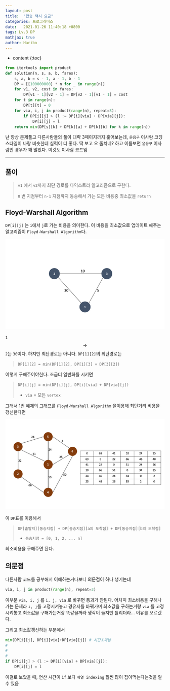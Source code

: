 ```yaml
---
layout: post
title:  "합승 택시 요금"
categories: 프로그래머스
date:   2021-01-26 11:40:18 +0800
tags: Lv.3 DP
mathjax: true
author: Haribo
---
```


* content
{:toc}
```python
from itertools import product
def solution(n, s, a, b, fares):
    s, a, b = s - 1, a - 1, b - 1
    DP = [[100000000] * n for _ in range(n)]
    for v1, v2, cost in fares:
        DP[v1 - 1][v2 - 1] = DP[v2 - 1][v1 - 1] = cost
    for t in range(n):
        DP[t][t] = 0
    for via, i, j in product(range(n), repeat=3):
        if DP[i][j] > (l := DP[i][via] + DP[via][j]):
            DP[i][j] = l
    return min(DP[s][k] + DP[k][a] + DP[k][b] for k in range(n))
```

난 항상 문제풀고 다른사람들의 풀이 대략 3페이지까지 훑어보는데, `윤응구` 이사람 코딩스타일이 나랑 비슷한데 실력이 더 좋다. 딱 보고 오 좀치네? 하고 이름보면 `윤응구` 이사람인 경우가 꽤 많았다. 이것도 이사람 코드임

---









## 풀이

> `v1` 에서 `v2`까지 최단 경로를 다익스트라 알고리즘으로 구한다.
>
> `0` 번 지점부터 `n-1` 지점까지 동승해서 가는 모든 비용중 최소값을 `return`

## Floyd-Warshall Algorithm

`DP[i][j]` 는 `i`에서 `j`로 가는 비용을 의미한다. 이 비용을 최소값으로 업데이트 해주는 알고리즘이 `Floyd-Warshall Algorithm`다.

![](/images/taxi/d.png)

`1` $$\rightarrow$$`2`는 `30`이다. 하지만 최단경로는 아니다. `DP[1][2]`의 최단경로는

> `DP[1][2] = min(DP[1][2], DP[1][3] + DP[3][2])` 

이렇게 구해주어야한다. 조금더 일반화를 시키면

> `DP[i][j] = min(DP[i][j], DP[i][via] + DP[via][j])`
>
> * `via` = 모든 `vertex`

그래서 1번 예제의 그래프를 `Floyd-Warshall Algorithm` 을이용해 최단거리 비용을 갱신한다면

![](/images/taxi/Dijkstra.png)

이 `DP`표를 이용해서

> `DP[출발지][동승지점] + DP[동승지점][a의 도착점] + DP[동승지점][b의 도착점]`
>
> * `동승지점 = [0, 1, 2, ... n]`

최소비용을 구해주면 된다.

## 의문점

다른사람 코드를 공부해서 이해하는거다보니 의문점이 하나 생기는데

```python
via, i, j in product(range(n), repeat=3)
```

이부분 `via, i, j` 를 `i, j, via` 로 바꾸면 통과가 안된다. 어차피 최소비용을 구해나가는 문제라 `i, j`를 고정시켜놓고 경유지를 바꿔가며 최소값을 구하는거랑 `via` 를 고정시켜놓고 최소값을 구해가는거랑 똑같을꺼라 생각이 들지만 틀리더라... 이유를 모르겠다.  

그리고 최소값갱신하는 부분에서

```python
min(DP[i][j], DP[i][via]+DP[via][j]) # 시간초과남
#
#
#
if DP[i][j] > (l := DP[i][via] + DP[via][j]):
    DP[i][j] = l
```

이걸로 보았을 때, 연산 시간이  `if` 보다 `배열 indexing` 훨씬 많이 잡아먹는다는것을 알 수 있음